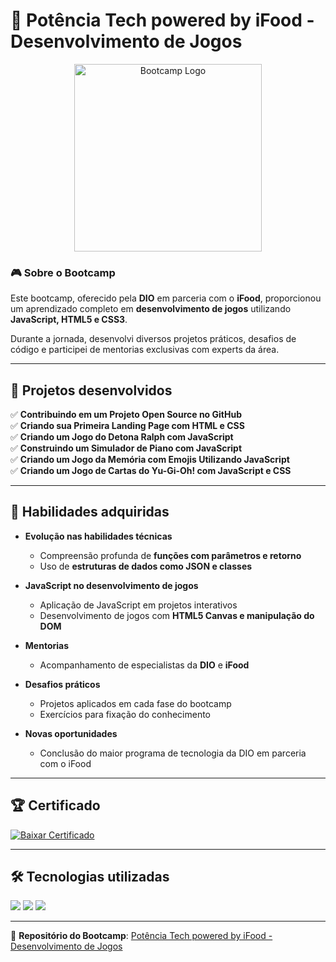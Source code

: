# 🚀 Potência Tech powered by iFood - Desenvolvimento de Jogos  

<p align="center">
  <img src="[https://github.com/user-attachments/assets/7cf51aff-5d8a-4256-933e-34c5d3fb98d6](https://github.com/user-attachments/assets/880070f2-d603-41ee-bc7c-1c8bd6f69d20)" alt="Bootcamp Logo" width="300">
</p>

### 🎮 Sobre o Bootcamp  
Este bootcamp, oferecido pela **DIO** em parceria com o **iFood**, proporcionou um aprendizado completo em **desenvolvimento de jogos** utilizando **JavaScript, HTML5 e CSS3**.  

Durante a jornada, desenvolvi diversos projetos práticos, desafios de código e participei de mentorias exclusivas com experts da área.  

---

## 📌 Projetos desenvolvidos  

✅ **Contribuindo em um Projeto Open Source no GitHub**  
✅ **Criando sua Primeira Landing Page com HTML e CSS**  
✅ **Criando um Jogo do Detona Ralph com JavaScript**  
✅ **Construindo um Simulador de Piano com JavaScript**  
✅ **Criando um Jogo da Memória com Emojis Utilizando JavaScript**  
✅ **Criando um Jogo de Cartas do Yu-Gi-Oh! com JavaScript e CSS**  

---

## 🚀 Habilidades adquiridas  

- **Evolução nas habilidades técnicas**  
  - Compreensão profunda de **funções com parâmetros e retorno**  
  - Uso de **estruturas de dados como JSON e classes**  

- **JavaScript no desenvolvimento de jogos**  
  - Aplicação de JavaScript em projetos interativos  
  - Desenvolvimento de jogos com **HTML5 Canvas e manipulação do DOM**  

- **Mentorias**  
  - Acompanhamento de especialistas da **DIO** e **iFood**  

- **Desafios práticos**  
  - Projetos aplicados em cada fase do bootcamp  
  - Exercícios para fixação do conhecimento  

- **Novas oportunidades**  
  - Conclusão do maior programa de tecnologia da DIO em parceria com o iFood  

---

## 🏆 Certificado  

[![Baixar Certificado](https://img.shields.io/badge/CERTIFICADO-Download-blue?style=for-the-badge&logo=adobeacrobatreader)](https://github.com/user-attachments/files/18596833/36813A13.pdf)

---

## 🛠 Tecnologias utilizadas  

<p align="left">
  <a href="#"><img src="https://img.shields.io/badge/JavaScript-323330?style=for-the-badge&logo=javascript&logoColor=F7DF1E"></a>
  <a href="#"><img src="https://img.shields.io/badge/CSS3-1572B6?style=for-the-badge&logo=css3&logoColor=white"></a>
  <a href="#"><img src="https://img.shields.io/badge/HTML5-E34F26?style=for-the-badge&logo=html5&logoColor=white"></a>
</p>

---

🔗 **Repositório do Bootcamp**: [Potência Tech powered by iFood - Desenvolvimento de Jogos](https://github.com/johnlimasantos/Potencia-Tech-powered-by-iFood-Desenvolvimento-de-Jogos.git)  
